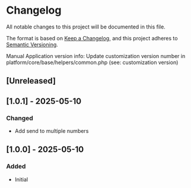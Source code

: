 # Changelog

All notable changes to this project will be documented in this file.

The format is based on [Keep a Changelog](https://keepachangelog.com/en/1.1.0/),
and this project adheres to [Semantic Versioning](https://semver.org/spec/v2.0.0.html).

Manual Application version info: Update customization version number in platform/core/base/helpers/common.php (see: customization version)

## [Unreleased]

## [1.0.1] - 2025-05-10

### Changed
- Add send to multiple numbers

## [1.0.0] - 2025-05-10

### Added
- Initial

